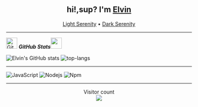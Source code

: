 <h2 align="center">hi!,sup? I'm <a href="https://github.com/ElvinLord31">Elvin</a></h2>
<p align="center">
  <a href="https://lightserenity.cf/">Light Serenity</a> •
  <a href="https://darkserenity.cf/">Dark Serenity</a>
</p>

---
 <img src="https://i.pinimg.com/originals/fb/b2/6b/fbb26b2b715e34b206d226d798bb186e.gif" width="30px" alt="GitHub-Status"/>&nbsp;<i><b>GitHub Stats</b></i><img src="https://c.tenor.com/syaGG1_uLpIAAAAd/girls-aesthetic.gif" width="30px" alt=""/></p>
![Elvin's GitHub stats](https://github-readme-stats.vercel.app/api?username=ElvinLord31&theme=dark&show_icons=true)
  <img src="https://github-readme-stats.vercel.app/api/top-langs/?username=ItzRazvyy&layout=compact&theme=dark" alt="top-langs" />
</p>

---

![JavaScript](https://img.shields.io/badge/-JavaScript-%23F7DF1C?style=flat-square&logo=javascript&logoColor=000000&labelColor=%23F7DF1C&color=%23FFCE5A)
![Nodejs](https://img.shields.io/badge/-Nodejs-339933?style=flat-square&logo=Node.js&logoColor=ffffff)
![Npm](https://img.shields.io/badge/-npm-CB3837?style=flat-square&logo=npm)

---

<p align="center"> 
  Visitor count<br>
  <img src="https://github.com/ElvinLord31" />
</p>

